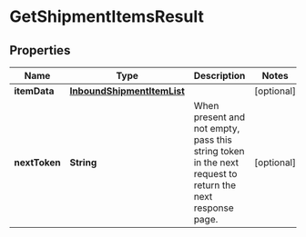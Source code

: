 # GetShipmentItemsResult

## Properties
Name | Type | Description | Notes
------------ | ------------- | ------------- | -------------
**itemData** | [**InboundShipmentItemList**](InboundShipmentItemList.md) |  |  [optional]
**nextToken** | **String** | When present and not empty, pass this string token in the next request to return the next response page. |  [optional]
